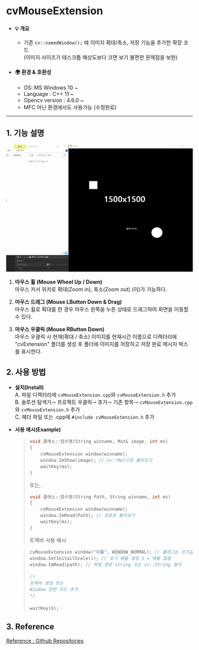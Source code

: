 # cvMouseExtension

* #### 💡 개요
  * 기존 ```cv::namedWindow();``` 에 이미지 확대/축소, 저장 기능을 추가한 확장 코드</br>
  (이미지 사이즈가 테스크톱 해상도보다 크면 보기 불편한 문제점을 보완)
   
* #### 🌍 환경 & 호환성  
  * OS:	MS Windows 10 ~
  * Language : C++ 11 ~
  * Opencv version : 4.6.0 ~
  * MFC 아닌 환경에서도 사용가능 (수정완료)


---
<!-------------------------------------------------------------Part 1------------------------------------------------------------------------------------------>

 ## 1. 기능 설명

![Demo](./src/Demo.gif)


 1. __마우스 휠 (Mouse Wheel Up / Down)__  
    마우스 커서 위치로 확대(Zoom in), 축소(Zoom out) (이)가 가능하다. 

       
 2. __마우스 드래그 (Mouse LButton Down & Drag)__      
    마우스 휠로 확대를 한 경우 마우스 왼쪽을 누른 상태로 드래그하여 화면을 이동할 수 있다.
      
 
 3. __마우스 우클릭 (Mouse RButton Down)__      
    마우스 우클릭 시 현재(확대 / 축소) 이미지를 현재시간 이름으로 디렉터리에</br> "cvExtension" 폴더를 생성 후 폴더에 이미지를 저장하고 저장 완료 메시지 박스를 표시한다.  
    
 <!-------------------------------------------------------------Part 2------------------------------------------------------------------------------------------>
 
## 2. 사용 방법
   * __설치(Install)__   
      A. 파일 디렉터리에 ```cvMouseExtension.cpp```와 ```cvMouseExtension.h``` 추가  
      B. 솔루션 탐색기⇾ 프로젝트 우클릭⇾ 추가⇾ 기존 항목⇾ ```cvMouseExtension.cpp```와 ```cvMouseExtension.h``` 추가   
      C. 헤더 파일 또는 .cpp에  ```#include cvMouseExtension.h``` 추가  

   * __사용 예시(Example)__
		>	```cpp
		>	void 클래스::함수명(String winname, Mat& image, int ms)
		>	{
		>		cvMouseExtension window(winname);
		>		window.ImShow(image); // cv::Mat으로 불러오기
		>		waitKey(ms);
		>	}
		>	```
		>	또는,
		>	```cpp
		>	void 클래스::함수명(String Path, String winname, int ms)
		>	{
		>		cvMouseExtension window(winname);
		>		window.ImRead(Path); // 경로로 불러오기
		>		waitKey(ms);
		>	}
		>	```
		>	
		> 트랙바 사용 예시

		>	```cpp
		>	cvMouseExtension window("이름", WINDOW_NORMAL); // 플래그는 초기값 1
		>	window.SetInitailScale(1); // 초기 배율 설정 1 = 배율 없음
		>	window.ImRead(path); // 파일 경로 string 또는 cv::String 형식
		>	
		>	/*
		>	트랙바 생성 또는 
		>	Window 관련 코드 추가
		>	*/
		>	
		>	waitKey(0);
		>	```
## 3. Reference 
 [Reference : Github Repositories](https://github.com/DennisLiu1993/Zoom-In-Out-with-OpenCV)



